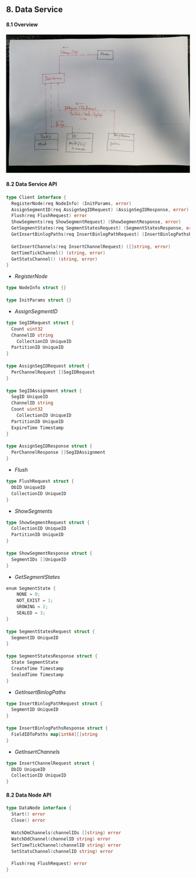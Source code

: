

## 8. Data Service



#### 8.1 Overview

<img src="./figs/data_service.jpeg" width=700>

#### 8.2 Data Service API

```go
type Client interface {
  RegisterNode(req NodeInfo) (InitParams, error)
  AssignSegmentID(req AssignSegIDRequest) (AssignSegIDResponse, error)
  Flush(req FlushRequest) error
  ShowSegments(req ShowSegmentRequest) (ShowSegmentResponse, error)
  GetSegmentStates(req SegmentStatesRequest) (SegmentStatesResponse, error)
  GetInsertBinlogPaths(req InsertBinlogPathRequest) (InsertBinlogPathsResponse, error)
  
  GetInsertChannels(req InsertChannelRequest) ([]string, error)
  GetTimeTickChannel() (string, error)
  GetStatsChannel() (string, error)
}
```



* *RegisterNode*

```go
type NodeInfo struct {}

type InitParams struct {}
```

* *AssignSegmentID*

```go
type SegIDRequest struct {
  Count uint32
  ChannelID string
	CollectionID UniqueID
  PartitionID UniqueID
}

type AssignSegIDRequest struct {
  PerChannelRequest []SegIDRequest
}

type SegIDAssignment struct {
  SegID UniqueID
  ChannelID string
  Count uint32
	CollectionID UniqueID
  PartitionID UniqueID
  ExpireTime Timestamp
}

type AssignSegIDResponse struct {
  PerChannelResponse []SegIDAssignment
}
```



* *Flush*

```go
type FlushRequest struct {
  DbID UniqueID
  CollectionID UniqueID
}
```



* *ShowSegments*

```go
type ShowSegmentRequest struct {
  CollectionID UniqueID
  PartitionID UniqueID
}

type ShowSegmentResponse struct {
  SegmentIDs []UniqueID
}
```



* *GetSegmentStates*

```go
enum SegmentState {
    NONE = 0;
    NOT_EXIST = 1;
    GROWING = 2;
    SEALED = 3;
}

type SegmentStatesRequest struct {
  SegmentID UniqueID
}

type SegmentStatesResponse struct {
  State SegmentState
  CreateTime Timestamp
  SealedTime Timestamp
}
```



* *GetInsertBinlogPaths*

```go
type InsertBinlogPathRequest struct {
  SegmentID UniqueID
}

type InsertBinlogPathsResponse struct {
  FieldIDToPaths map[int64][]string
}
```



* *GetInsertChannels*

```go
type InsertChannelRequest struct {
  DbID UniqueID
  CollectionID UniqueID
}
```



#### 8.2 Data Node API

```go
type DataNode interface {
  Start() error
  Close() error
  
  WatchDmChannels(channelIDs []string) error
  WatchDdChannel(channelID string) error
  SetTimeTickChannel(channelID string) error
  SetStatsChannel(channelID string) error
  
  Flush(req FlushRequest) error
}
```

